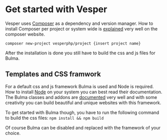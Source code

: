 # Get started with Vesper

Vesper uses [Composer](https://getcomposer.org/) as a dependency and version manager. How to install Composer per project or system wide is [explained](https://getcomposer.org/doc/00-intro.md) very well on the composer website.

`composer new-project vesperphp/project {insert project name}`

After the installation is done you still have to build the css and js files for Bulma. 

## Templates and CSS framwork

For a default css and js framework Bulma is used and Node is required. How to install [Node](https://nodejs.org/en/) on your system you can best read their documentation.
The Bulma classes and addons are [documented](https://bulma.io/documentation/) very well and with some creativity you can build beautiful and unique websites with this framework. 

To get started with Bulma though, you have to run the following command to build the css files: `npm install && npm build`

Of course Bulma can be disabled and replaced with the framework of your choice. 
